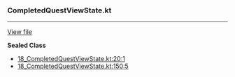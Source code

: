 ### CompletedQuestViewState.kt
---
[View file](../../precision_analyzed/18_CompletedQuestViewState.kt)

**Sealed Class**

 - [18_CompletedQuestViewState.kt:20:1](../../precision_analyzed/18_CompletedQuestViewState.kt#L20)
 - [18_CompletedQuestViewState.kt:150:5](../../precision_analyzed/18_CompletedQuestViewState.kt#L150)

